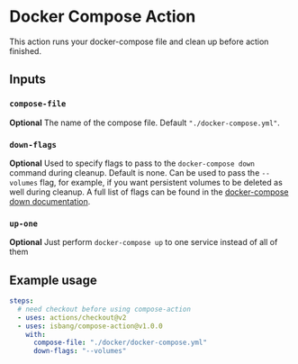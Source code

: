 # Docker Compose Action

This action runs your docker-compose file and clean up before action finished.

## Inputs

### `compose-file`

**Optional** The name of the compose file. Default `"./docker-compose.yml"`.

### `down-flags`

**Optional** Used to specify flags to pass to the `docker-compose down` command during cleanup. Default is none. Can be used to pass the `--volumes` flag, for example, if you want persistent volumes to be deleted as well during cleanup. A full list of flags can be found in the [docker-compose down documentation](https://docs.docker.com/compose/reference/down/).

### `up-one`

**Optional** Just perform `docker-compose up` to one service instead of all of them

## Example usage

```yaml
steps:
  # need checkout before using compose-action
  - uses: actions/checkout@v2
  - uses: isbang/compose-action@v1.0.0
    with:
      compose-file: "./docker/docker-compose.yml"
      down-flags: "--volumes"
```
